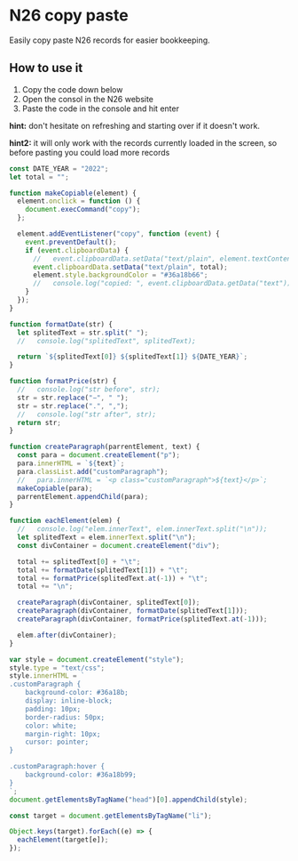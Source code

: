 # N26 copy paste
Easily copy paste N26 records for easier bookkeeping.

## How to use it
1. Copy the code down below
2. Open the consol in the N26 website
3. Paste the code in the console and hit enter

**hint:** don't hesitate on refreshing and starting over if it doesn't work.

**hint2:** it will only work with the records currently loaded in the screen, so before pasting you could load more records 



```js
const DATE_YEAR = "2022";
let total = "";

function makeCopiable(element) {
  element.onclick = function () {
    document.execCommand("copy");
  };

  element.addEventListener("copy", function (event) {
    event.preventDefault();
    if (event.clipboardData) {
      //   event.clipboardData.setData("text/plain", element.textContent);
      event.clipboardData.setData("text/plain", total);
      element.style.backgroundColor = "#36a18b66";
      //   console.log("copied: ", event.clipboardData.getData("text"));
    }
  });
}

function formatDate(str) {
  let splitedText = str.split(" ");
  //   console.log("splitedText", splitedText);

  return `${splitedText[0]} ${splitedText[1]} ${DATE_YEAR}`;
}

function formatPrice(str) {
  //   console.log("str before", str);
  str = str.replace("−", " ");
  str = str.replace(".", ",");
  //   console.log("str after", str);
  return str;
}

function createParagraph(parrentElement, text) {
  const para = document.createElement("p");
  para.innerHTML = `${text}`;
  para.classList.add("customParagraph");
  //   para.innerHTML = `<p class="customParagraph">${text}</p>`;
  makeCopiable(para);
  parrentElement.appendChild(para);
}

function eachElement(elem) {
  //   console.log("elem.innerText", elem.innerText.split("\n"));
  let splitedText = elem.innerText.split("\n");
  const divContainer = document.createElement("div");

  total += splitedText[0] + "\t";
  total += formatDate(splitedText[1]) + "\t";
  total += formatPrice(splitedText.at(-1)) + "\t";
  total += "\n";

  createParagraph(divContainer, splitedText[0]);
  createParagraph(divContainer, formatDate(splitedText[1]));
  createParagraph(divContainer, formatPrice(splitedText.at(-1)));

  elem.after(divContainer);
}

var style = document.createElement("style");
style.type = "text/css";
style.innerHTML = `
.customParagraph { 
    background-color: #36a18b;
    display: inline-block;
    padding: 10px;
    border-radius: 50px;
    color: white;
    margin-right: 10px;
    cursor: pointer;
}

.customParagraph:hover { 
    background-color: #36a18b99;
}
`;
document.getElementsByTagName("head")[0].appendChild(style);

const target = document.getElementsByTagName("li");

Object.keys(target).forEach((e) => {
  eachElement(target[e]);
});

```
